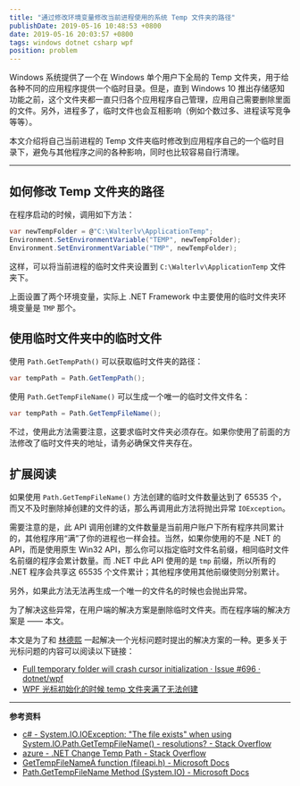```yaml
---
title: "通过修改环境变量修改当前进程使用的系统 Temp 文件夹的路径"
publishDate: 2019-05-16 10:48:53 +0800
date: 2019-05-16 20:03:57 +0800
tags: windows dotnet csharp wpf
position: problem
---
```


Windows 系统提供了一个在 Windows 单个用户下全局的 Temp 文件夹，用于给各种不同的应用程序提供一个临时目录。但是，直到 Windows 10 推出存储感知功能之前，这个文件夹都一直只归各个应用程序自己管理，应用自己需要删除里面的文件。另外，进程多了，临时文件也会互相影响（例如个数过多、进程读写竞争等等）。

本文介绍将自己当前进程的 Temp 文件夹临时修改到应用程序自己的一个临时目录下，避免与其他程序之间的各种影响，同时也比较容易自行清理。

---

<div id="toc"></div>

## 如何修改 Temp 文件夹的路径

在程序启动的时候，调用如下方法：

```csharp
var newTempFolder = @"C:\Walterlv\ApplicationTemp";
Environment.SetEnvironmentVariable("TEMP", newTempFolder);
Environment.SetEnvironmentVariable("TMP", newTempFolder);
```

这样，可以将当前进程的临时文件夹设置到 `C:\Walterlv\ApplicationTemp` 文件夹下。

上面设置了两个环境变量，实际上 .NET Framework 中主要使用的临时文件夹环境变量是 `TMP` 那个。

## 使用临时文件夹中的临时文件

使用 `Path.GetTempPath()` 可以获取临时文件夹的路径：

```csharp
var tempPath = Path.GetTempPath();
```

使用 `Path.GetTempFileName()` 可以生成一个唯一的临时文件文件名：

```csharp
var tempPath = Path.GetTempFileName();
```

不过，使用此方法需要注意，这要求临时文件夹必须存在。如果你使用了前面的方法修改了临时文件夹的地址，请务必确保文件夹存在。

## 扩展阅读

如果使用 `Path.GetTempFileName()` 方法创建的临时文件数量达到了 65535 个，而又不及时删除掉创建的文件的话，那么再调用此方法将抛出异常 `IOException`。

需要注意的是，此 API 调用创建的文件数量是当前用户账户下所有程序共同累计的，其他程序用“满”了你的进程也一样会挂。当然，如果你使用的不是 .NET 的 API，而是使用原生 Win32 API，那么你可以指定临时文件名前缀，相同临时文件名前缀的程序会累计数量。而 .NET 中此 API 使用的是 `tmp` 前缀，所以所有的 .NET 程序会共享这 65535 个文件累计；其他程序使用其他前缀使则分别累计。

另外，如果此方法无法再生成一个唯一的文件名的时候也会抛出异常。

为了解决这些异常，在用户端的解决方案是删除临时文件夹。而在程序端的解决方案是 —— 本文。

本文是为了和 [林德熙](https://blog.lindexi.com/) 一起解决一个光标问题时提出的解决方案的一种。更多关于光标问题的内容可以阅读以下链接：

- [Full temporary folder will crash cursor initialization · Issue #696 · dotnet/wpf](https://github.com/dotnet/wpf/issues/696)
- [WPF 光标初始化的时候 temp 文件夹满了无法创建](https://blog.lindexi.com/post/wpf-%E5%85%89%E6%A0%87%E5%88%9D%E5%A7%8B%E5%8C%96%E7%9A%84%E6%97%B6%E5%80%99-temp-%E6%96%87%E4%BB%B6%E5%A4%B9%E6%BB%A1%E4%BA%86%E6%97%A0%E6%B3%95%E5%88%9B%E5%BB%BA)

---

**参考资料**

- [c# - System.IO.IOException: "The file exists" when using System.IO.Path.GetTempFileName() - resolutions? - Stack Overflow](https://stackoverflow.com/q/18350699/6233938)
- [azure - .NET Change Temp Path - Stack Overflow](https://stackoverflow.com/a/4485432/6233938)
- [GetTempFileNameA function (fileapi.h) - Microsoft Docs](https://docs.microsoft.com/en-us/windows/desktop/api/fileapi/nf-fileapi-gettempfilenamea)
- [Path.GetTempFileName Method (System.IO) - Microsoft Docs](https://docs.microsoft.com/en-us/dotnet/api/system.io.path.gettempfilename)
